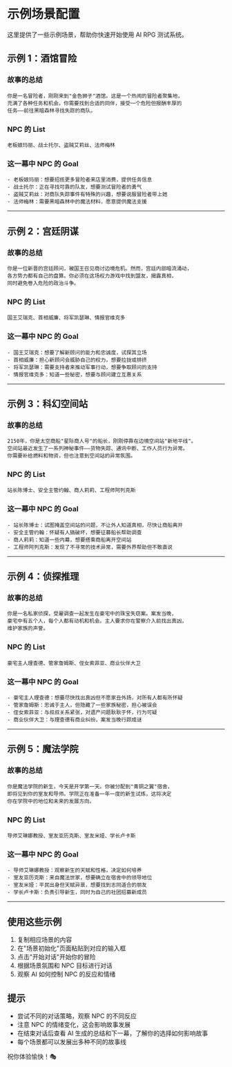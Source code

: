 # 示例场景配置

这里提供了一些示例场景，帮助你快速开始使用 AI RPG 测试系统。

## 示例 1：酒馆冒险

### 故事的总结
```
你是一名冒险者，刚刚来到"金色狮子"酒馆。这是一个热闹的冒险者聚集地，
充满了各种任务和机会。你需要找到合适的同伴，接受一个危险但报酬丰厚的
任务——前往黑暗森林寻找失踪的商队。
```

### NPC 的 List
```
老板娘玛丽、战士托尔、盗贼艾莉丝、法师梅林
```

### 这一幕中 NPC 的 Goal
```
- 老板娘玛丽：想要招揽更多冒险者来店里消费，提供任务信息
- 战士托尔：正在寻找可靠的队友，想要测试冒险者的勇气
- 盗贼艾莉丝：对商队失踪事件有特殊的兴趣，想要说服冒险者带上她
- 法师梅林：需要黑暗森林中的魔法材料，愿意提供魔法支援
```

---

## 示例 2：宫廷阴谋

### 故事的总结
```
你是一位新晋的宫廷顾问，被国王召见商讨边境危机。然而，宫廷内部暗流涌动，
各方势力都有自己的盘算。你必须在这场权力游戏中找到盟友，揭露真相，
同时避免卷入危险的政治斗争。
```

### NPC 的 List
```
国王艾瑞克、首相威廉、将军凯瑟琳、情报官维克多
```

### 这一幕中 NPC 的 Goal
```
- 国王艾瑞克：想要了解新顾问的能力和忠诚度，试探其立场
- 首相威廉：担心新顾问会威胁自己的权力，想要拉拢或排挤
- 将军凯瑟琳：需要支持者来推动军事行动，想要争取顾问的支持
- 情报官维克多：知道一些秘密，想要与顾问建立互惠关系
```

---

## 示例 3：科幻空间站

### 故事的总结
```
2150年，你是太空商船"星际商人号"的船长，刚刚停靠在边境空间站"新地平线"。
空间站最近发生了一系列神秘事件——货物失踪、通讯中断、工作人员行为异常。
你需要补给燃料和物资，但也注意到空间站的异常氛围。
```

### NPC 的 List
```
站长陈博士、安全主管约翰、商人莉莉、工程师阿列克斯
```

### 这一幕中 NPC 的 Goal
```
- 站长陈博士：试图掩盖空间站的问题，不让外人知道真相，尽快让商船离开
- 安全主管约翰：怀疑有人搞破坏，想要征募船长帮助调查
- 商人莉莉：知道一些内幕，想要搭乘商船离开空间站
- 工程师阿列克斯：发现了不寻常的技术异常，需要外界帮助但不敢直说
```

---

## 示例 4：侦探推理

### 故事的总结
```
你是一名私家侦探，受雇调查一起发生在豪宅中的珠宝失窃案。案发当晚，
豪宅中有五个人，每个人都有动机和机会。主人要求你在警察介入前找出真凶，
维护家族的声誉。
```

### NPC 的 List
```
豪宅主人理查德、管家詹姆斯、侄女索菲亚、商业伙伴大卫
```

### 这一幕中 NPC 的 Goal
```
- 豪宅主人理查德：想要尽快找出真凶但不愿家丑外扬，对所有人都有所怀疑
- 管家詹姆斯：忠诚于主人，但隐藏了一些家族秘密，担心被误会
- 侄女索菲亚：与叔叔关系紧张，对遗产问题耿耿于怀，行为可疑
- 商业伙伴大卫：与理查德有商业纠纷，案发当晚行踪成谜
```

---

## 示例 5：魔法学院

### 故事的总结
```
你是魔法学院的新生，今天是开学第一天。你被分配到"青铜之翼"宿舍，
即将见到你的室友和导师。学院正在准备一年一度的新生试炼，这将决定
你在学院中的地位和未来的发展方向。
```

### NPC 的 List
```
导师艾琳娜教授、室友亚历克斯、室友米娅、学长卢卡斯
```

### 这一幕中 NPC 的 Goal
```
- 导师艾琳娜教授：观察新生的天赋和性格，决定如何培养
- 室友亚历克斯：来自魔法世家，想要确立在宿舍中的领导地位
- 室友米娅：平民出身但天赋异禀，想要找到志同道合的朋友
- 学长卢卡斯：负责引导新生，同时为自己的社团招募新成员
```

---

## 使用这些示例

1. 复制相应场景的内容
2. 在"场景初始化"页面粘贴到对应的输入框
3. 点击"开始对话"开始你的冒险
4. 根据场景氛围和 NPC 目标进行对话
5. 观察 AI 如何控制 NPC 的反应和情绪

## 提示

- 尝试不同的对话策略，观察 NPC 的不同反应
- 注意 NPC 的情绪变化，这会影响故事发展
- 在结束对话后查看 AI 生成的总结和下一幕，了解你的选择如何影响故事
- 每个场景都可以发展出多种不同的故事线

祝你体验愉快！🎭

